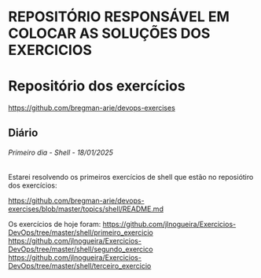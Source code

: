 # REPOSITÓRIO RESPONSÁVEL EM COLOCAR AS SOLUÇÕES DOS EXERCICIOS

# Repositório dos exercícios

https://github.com/bregman-arie/devops-exercises


## Diário

###### Primeiro dia - Shell - 18/01/2025

Estarei resolvendo os primeiros exercícios de shell que estão no reposiótiro dos exercícios:

https://github.com/bregman-arie/devops-exercises/blob/master/topics/shell/README.md

Os exercícios de hoje foram:
https://github.com/jlnogueira/Exercicios-DevOps/tree/master/shell/primeiro_exercicio
https://github.com/jlnogueira/Exercicios-DevOps/tree/master/shell/segundo_exercico
https://github.com/jlnogueira/Exercicios-DevOps/tree/master/shell/terceiro_exercicio
